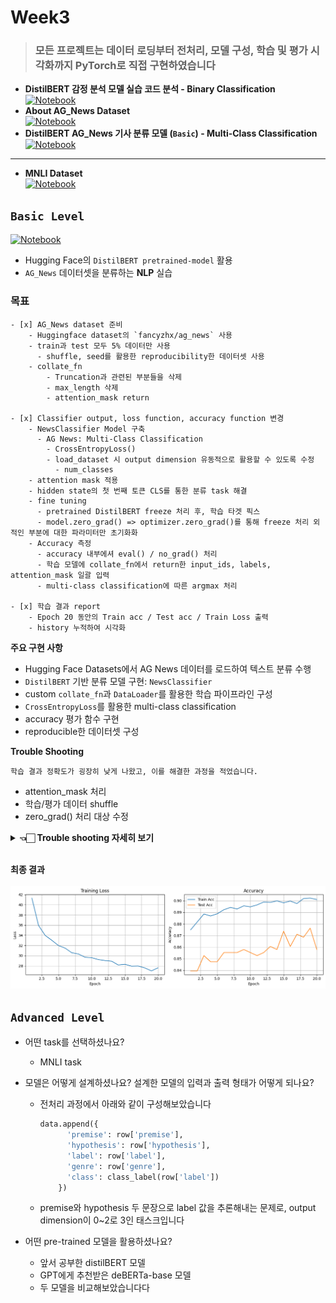 # Week3

> ### 모든 프로젝트는 데이터 로딩부터 전처리, 모델 구성, 학습 및 평가 시각화까지 PyTorch로 직접 구현하였습니다

- **DistilBERT 감정 분석 모델 실습 코드 분석 - Binary Classification**  
  [![Notebook](https://img.shields.io/badge/Github-Preview-black?logo=github)](https://github.com/zerovodka/ML-learning/blob/master/src/week3/DistilBERT-study.ipynb)
- **About AG_News Dataset**  
  [![Notebook](https://img.shields.io/badge/Github-Preview-black?logo=github)](https://github.com/zerovodka/ML-learning/blob/master/src/week3/AG_News.ipynb)
- **DistilBERT AG_News 기사 분류 모델 (`Basic`) - Multi-Class Classification**  
  [![Notebook](https://img.shields.io/badge/Github-Preview-black?logo=github)](https://github.com/zerovodka/ML-learning/blob/master/src/week3/solution/DistilBERT-solution-basic.ipynb)

---

- **MNLI Dataset**  
  [![Notebook](https://img.shields.io/badge/Github-Preview-black?logo=github)](https://github.com/zerovodka/ML-learning/blob/master/src/week3/MNLI.ipynb)

## `Basic Level`

[![Notebook](https://img.shields.io/badge/Github-Preview-black?logo=github)](https://github.com/zerovodka/ML-learning/blob/master/src/week3/solution/DistilBERT-solution-basic.ipynb)

- Hugging Face의 `DistilBERT pretrained-model` 활용
- `AG_News` 데이터셋을 분류하는 **NLP** 실습

### 목표

```plainText
- [x] AG_News dataset 준비
    - Huggingface dataset의 `fancyzhx/ag_news` 사용
    - train과 test 모두 5% 데이터만 사용
      - shuffle, seed를 활용한 reproducibility한 데이터셋 사용
    - collate_fn
        - Truncation과 관련된 부분들을 삭제
        - max_length 삭제
        - attention_mask return

- [x] Classifier output, loss function, accuracy function 변경
    - NewsClassifier Model 구축
      - AG News: Multi-Class Classification
        - CrossEntropyLoss()
        - load_dataset 시 output dimension 유동적으로 활용할 수 있도록 수정
          - num_classes
    - attention mask 적용
    - hidden state의 첫 번째 토큰 CLS를 통한 분류 task 해결
    - fine tuning
      - pretrained DistilBERT freeze 처리 후, 학습 타겟 픽스
      - model.zero_grad() => optimizer.zero_grad()를 통해 freeze 처리 외적인 부분에 대한 파라미터만 초기화화
    - Accuracy 측정
      - accuracy 내부에셔 eval() / no_grad() 처리
      - 학습 모델에 collate_fn에서 return한 input_ids, labels, attention_mask 일괄 입력
      - multi-class classification에 따른 argmax 처리

- [x] 학습 결과 report
    - Epoch 20 동안의 Train acc / Test acc / Train Loss 출력
    - history 누적하여 시각화
```

**주요 구현 사항**

- Hugging Face Datasets에서 AG News 데이터를 로드하여 텍스트 분류 수행
- `DistilBERT` 기반 분류 모델 구현: `NewsClassifier`
- custom `collate_fn`과 `DataLoader`를 활용한 학습 파이프라인 구성
- `CrossEntropyLoss`를 활용한 multi-class classification
- accuracy 평가 함수 구현
- reproducible한 데이터셋 구성

**Trouble Shooting**

```plainText
학습 결과 정확도가 굉장히 낮게 나왔고, 이를 해결한 과정을 적었습니다.
```

- attention_mask 처리
- 학습/평가 데이터 shuffle
- zero_grad() 처리 대상 수정
<details>
<summary>
  <strong>👈🏻 Trouble shooting 자세히 보기</strong>
</summary>
<div markdown="1">

- 기존 collate_fn은 attention_mask를 return하지 않아 model에서 모든 [PAD] 토큰을 참조하게되어있음<br>

```plainText
👉🏻 attention_mask를 collate_fn에서 input_ids, labels와 같이 딕셔너리로 묶어서 리턴
```

- Hugging Face에서 load_dataset할 때, split 문법으로 데이터를 기존처럼 split[:5%]로 잘라서오는 게 메모리적으로는 이득일지 몰라도, 학습/실험 데이터로는 적합하지 않음<br>

```plainText
👉🏻 학습 데이터를 전부 가져와서 seed 박아두고 shuffle 돌려서 데이터를 무작위로 가져와서 훈련/실험 진행하여 정확도 향상
```

- accuracy 함수 자체에서 eval, no_grad 처리

```plainText
👉🏻 이건 느낌적인 부분인데,  accuracy 호출부에서 쓰냐 내부에서 쓰냐에 대해 미세하게 차이가 있을 수 있다고 해서 accuracy 내부에서로 수정함
```

- epoch 증가

```plainText
👉🏻 freeze 처리를 하지만, 5 ~ 50 사이에서 실험적으로 고정되어있고 20으로 했더니 좀 오름
```

- 학습 파이프라인 내 model.zero_grad() => optimizer.zero_grad() 변경

```plainText
👉🏻 학습에 DistilBERT 모델을 freeze 처리해서 fine tuning을 하는데, 이 경우 model.zero_grad()를 사용하면 모델 전체의 파라미터에 대해 즉, encoder의 파라미터를 다 초기화해서 불필요한 계산도 진행되고 기존 파라미터 초기화되니 정확도가 낮아지는 거 같았음 (freeze 안하는 경우에는 이렇게 해도 차이가 없다고 한다)

그래서 Adam optimizer에 대해서만 zero_grad() 처리하게 바꾸면, freeze 부분 외의 실제로 학습을 요청한 부분만 초기화를 진행하기때문에 정확도가 올라갔습니다

그냥 어떤 경우던 optimizer.zero_grad()가 좋다고 한다
```

</div>
</details>

<br>

**최종 결과**  
<br>
![basic_result_graph](./graphs/graph_basic.png)

## `Advanced Level`

- 어떤 task를 선택하셨나요?
    - MNLI task
- 모델은 어떻게 설계하셨나요? 설계한 모델의 입력과 출력 형태가 어떻게 되나요?
  - 전처리 과정에서 아래와 같이 구성해보았습니다
    ``` python
    data.append({
          'premise': row['premise'], 
          'hypothesis': row['hypothesis'], 
          'label': row['label'],
          'genre': row['genre'],
          'class': class_label(row['label'])
        })
    ```
  - premise와 hypothesis 두 문장으로 label 값을 추론해내는 문제로, output dimension이 0~2로 3인 태스크입니다
  
- 어떤 pre-trained 모델을 활용하셨나요?
  - 앞서 공부한 distilBERT 모델
  - GPT에게 추천받은 deBERTa-base 모델
  - 두 모델을 비교해보았습니다다

<!-- <details>
<summary>
Basic Level
</summary>
<div markdown="1">



</div>
</details> -->

